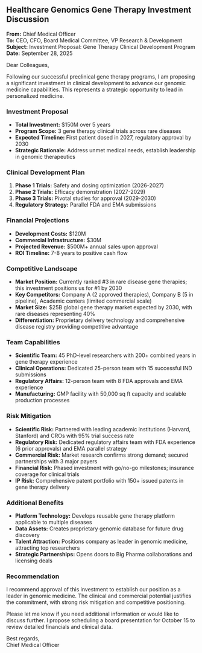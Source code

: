 ## Healthcare Genomics Gene Therapy Investment Discussion

**From:** Chief Medical Officer  
**To:** CEO, CFO, Board Medical Committee, VP Research & Development  
**Subject:** Investment Proposal: Gene Therapy Clinical Development Program  
**Date:** September 28, 2025  

Dear Colleagues,

Following our successful preclinical gene therapy programs, I am proposing a significant investment in clinical development to advance our genomic medicine capabilities. This represents a strategic opportunity to lead in personalized medicine.

### Investment Proposal
- **Total Investment:** $150M over 5 years
- **Program Scope:** 3 gene therapy clinical trials across rare diseases
- **Expected Timeline:** First patient dosed in 2027, regulatory approval by 2030
- **Strategic Rationale:** Address unmet medical needs, establish leadership in genomic therapeutics

### Clinical Development Plan
1. **Phase 1 Trials:** Safety and dosing optimization (2026-2027)
2. **Phase 2 Trials:** Efficacy demonstration (2027-2029)
3. **Phase 3 Trials:** Pivotal studies for approval (2029-2030)
4. **Regulatory Strategy:** Parallel FDA and EMA submissions

### Financial Projections
- **Development Costs:** $120M
- **Commercial Infrastructure:** $30M
- **Projected Revenue:** $500M+ annual sales upon approval
- **ROI Timeline:** 7-8 years to positive cash flow

### Competitive Landscape
- **Market Position:** Currently ranked #3 in rare disease gene therapies; this investment positions us for #1 by 2030
- **Key Competitors:** Company A (2 approved therapies), Company B (5 in pipeline), Academic centers (limited commercial scale)
- **Market Size:** $25B global gene therapy market expected by 2030, with rare diseases representing 40%
- **Differentiation:** Proprietary delivery technology and comprehensive disease registry providing competitive advantage

### Team Capabilities
- **Scientific Team:** 45 PhD-level researchers with 200+ combined years in gene therapy experience
- **Clinical Operations:** Dedicated 25-person team with 15 successful IND submissions
- **Regulatory Affairs:** 12-person team with 8 FDA approvals and EMA experience
- **Manufacturing:** GMP facility with 50,000 sq ft capacity and scalable production processes

### Risk Mitigation
- **Scientific Risk:** Partnered with leading academic institutions (Harvard, Stanford) and CROs with 95% trial success rate
- **Regulatory Risk:** Dedicated regulatory affairs team with FDA experience (6 prior approvals) and EMA parallel strategy
- **Commercial Risk:** Market research confirms strong demand; secured partnerships with 3 major payers
- **Financial Risk:** Phased investment with go/no-go milestones; insurance coverage for clinical trials
- **IP Risk:** Comprehensive patent portfolio with 150+ issued patents in gene therapy delivery

### Additional Benefits
- **Platform Technology:** Develops reusable gene therapy platform applicable to multiple diseases
- **Data Assets:** Creates proprietary genomic database for future drug discovery
- **Talent Attraction:** Positions company as leader in genomic medicine, attracting top researchers
- **Strategic Partnerships:** Opens doors to Big Pharma collaborations and licensing deals

### Recommendation
I recommend approval of this investment to establish our position as a leader in genomic medicine. The clinical and commercial potential justifies the commitment, with strong risk mitigation and competitive positioning.

Please let me know if you need additional information or would like to discuss further. I propose scheduling a board presentation for October 15 to review detailed financials and clinical data.

Best regards,  
Chief Medical Officer